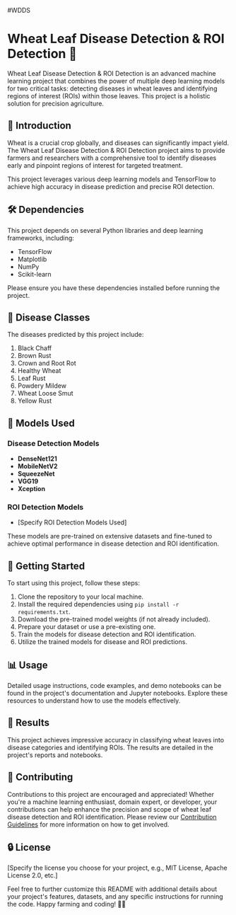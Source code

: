#WDDS
# Wheat Leaf Disease Detection & ROI Detection 🌾

Wheat Leaf Disease Detection & ROI Detection is an advanced machine learning project that combines the power of multiple deep learning models for two critical tasks: detecting diseases in wheat leaves and identifying regions of interest (ROIs) within those leaves. This project is a holistic solution for precision agriculture.

## 🌱 Introduction

Wheat is a crucial crop globally, and diseases can significantly impact yield. The Wheat Leaf Disease Detection & ROI Detection project aims to provide farmers and researchers with a comprehensive tool to identify diseases early and pinpoint regions of interest for targeted treatment.

This project leverages various deep learning models and TensorFlow to achieve high accuracy in disease prediction and precise ROI detection.

## 🛠️ Dependencies

This project depends on several Python libraries and deep learning frameworks, including:

- TensorFlow
- Matplotlib
- NumPy
- Scikit-learn

Please ensure you have these dependencies installed before running the project.

## 🌿 Disease Classes

The diseases predicted by this project include:

1. Black Chaff
2. Brown Rust
3. Crown and Root Rot
4. Healthy Wheat
5. Leaf Rust
6. Powdery Mildew
7. Wheat Loose Smut
8. Yellow Rust

## 🧠 Models Used

### Disease Detection Models

- **DenseNet121**
- **MobileNetV2**
- **SqueezeNet**
- **VGG19**
- **Xception**

### ROI Detection Models

- [Specify ROI Detection Models Used]

These models are pre-trained on extensive datasets and fine-tuned to achieve optimal performance in disease detection and ROI identification.

## 🚀 Getting Started

To start using this project, follow these steps:

1. Clone the repository to your local machine.
2. Install the required dependencies using `pip install -r requirements.txt`.
3. Download the pre-trained model weights (if not already included).
4. Prepare your dataset or use a pre-existing one.
5. Train the models for disease detection and ROI identification.
6. Utilize the trained models for disease and ROI predictions.

## 📊 Usage

Detailed usage instructions, code examples, and demo notebooks can be found in the project's documentation and Jupyter notebooks. Explore these resources to understand how to use the models effectively.

## 🎯 Results

This project achieves impressive accuracy in classifying wheat leaves into disease categories and identifying ROIs. The results are detailed in the project's reports and notebooks.

## 🙌 Contributing

Contributions to this project are encouraged and appreciated! Whether you're a machine learning enthusiast, domain expert, or developer, your contributions can help enhance the precision and scope of wheat leaf disease detection and ROI identification. Please review our [Contribution Guidelines](CONTRIBUTING.md) for more information on how to get involved.

## 🔒 License

[Specify the license you choose for your project, e.g., MIT License, Apache License 2.0, etc.]

Feel free to further customize this README with additional details about your project's features, datasets, and any specific instructions for running the code. Happy farming and coding! 🌾🤖
